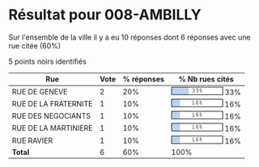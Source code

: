 # Résultat pour 008-AMBILLY

Sur l'ensemble de la ville il y a eu 10 réponses dont 6 réponses avec une rue citée (60%)

5 points noirs identifiés

| Rue | Vote | % réponses | % Nb rues cités|
|-----|------|------------|----------------|
| RUE DE GENEVE | 2 | 20% | <img src="../../img/bar_33.gif" />&nbsp;33%|
| RUE DE LA FRATERNITE | 1 | 10% | <img src="../../img/bar_16.gif" />&nbsp;16%|
| RUE DES NEGOCIANTS | 1 | 10% | <img src="../../img/bar_16.gif" />&nbsp;16%|
| RUE DE LA MARTINIERE | 1 | 10% | <img src="../../img/bar_16.gif" />&nbsp;16%|
| RUE RAVIER | 1 | 10% | <img src="../../img/bar_16.gif" />&nbsp;16%|
| **Total** | 6 | 60% | 100%|
